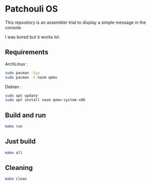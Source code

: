 # Patchouli OS

This repository is an assembler trial to display a simple message in the console.

I was bored but it works lol.

## Requirements

ArchLinux :

```bash
sudo pacman -Syy
sudo pacman -S nasm qemu
```

Debian :

```bash
sudo apt update
sudo apt install nasm qemu-system-x86
```

## Build and run

```bash
make run
```

## Just build

```bash
make all
```

## Cleaning

```bash
make clean
```
